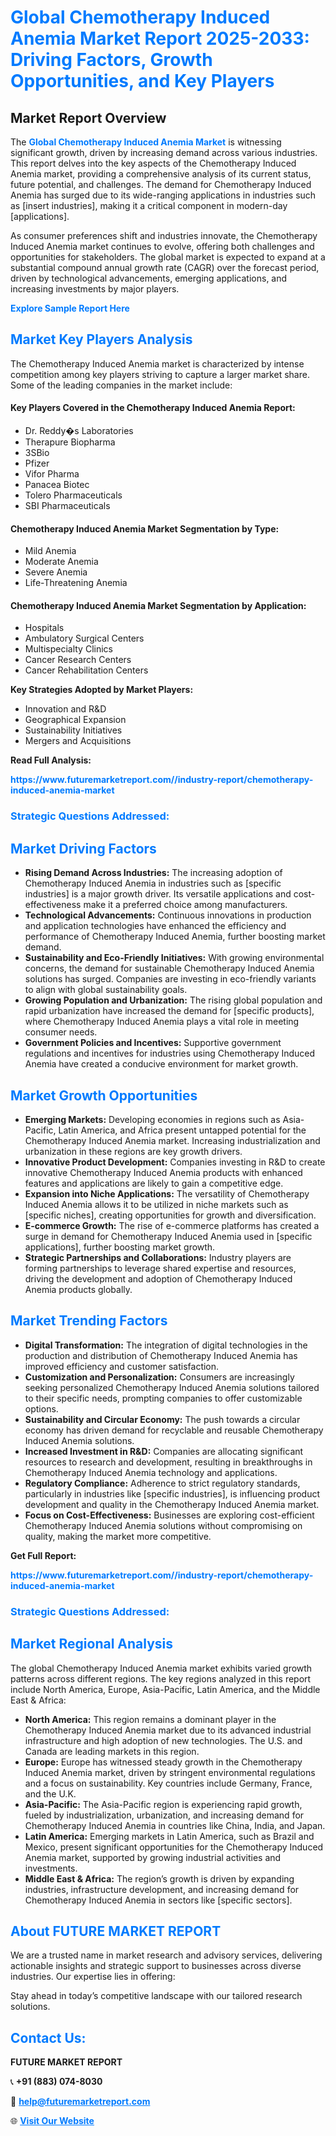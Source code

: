 <h1 style="color: #007BFF;">Global Chemotherapy Induced Anemia Market Report 2025-2033: Driving Factors, Growth Opportunities, and Key Players</h1>

<section id="overview">
<h2>Market Report Overview</h2>
<p>The <a href="https://www.futuremarketreport.com//industry-report/chemotherapy-induced-anemia-market" style="color: #007BFF; text-decoration: none;"><strong>Global Chemotherapy Induced Anemia Market</strong></a> is witnessing significant growth, driven by increasing demand across various industries. This report delves into the key aspects of the Chemotherapy Induced Anemia market, providing a comprehensive analysis of its current status, future potential, and challenges. The demand for Chemotherapy Induced Anemia has surged due to its wide-ranging applications in industries such as [insert industries], making it a critical component in modern-day [applications].</p>
<p>As consumer preferences shift and industries innovate, the Chemotherapy Induced Anemia market continues to evolve, offering both challenges and opportunities for stakeholders. The global market is expected to expand at a substantial compound annual growth rate (CAGR) over the forecast period, driven by technological advancements, emerging applications, and increasing investments by major players.</p>
</section>

<section id="overview">
<p><a href="https://www.futuremarketreport.com//request-sample/reportId=77163" style="color: #007BFF; text-decoration: none;"><strong>Explore Sample Report Here</strong></a></p>
</section>

<section id="key-players">
<h2 style="color: #007BFF;">Market Key Players Analysis</h2>
<p>The Chemotherapy Induced Anemia market is characterized by intense competition among key players striving to capture a larger market share. Some of the leading companies in the market include:</p>
<h4>Key Players Covered in the Chemotherapy Induced Anemia Report:</h4>
<ul><li>Dr. Reddy�s Laboratories</li><li>Therapure Biopharma</li><li>3SBio</li><li>Pfizer</li><li>Vifor Pharma</li><li>Panacea Biotec</li><li>Tolero Pharmaceuticals</li><li>SBI Pharmaceuticals</li></ul>
<h4>Chemotherapy Induced Anemia Market Segmentation by Type:</h4>
<ul><li>Mild Anemia</li><li>Moderate Anemia</li><li>Severe Anemia</li><li>Life-Threatening Anemia</li></ul>

<h4>Chemotherapy Induced Anemia Market Segmentation by Application:</h4>
<ul><li>Hospitals</li><li>Ambulatory Surgical Centers</li><li>Multispecialty Clinics</li><li>Cancer Research Centers</li><li>Cancer Rehabilitation Centers</li></ul>
<p><strong>Key Strategies Adopted by Market Players:</strong></p>
<ul>
<li>Innovation and R&D</li>
<li>Geographical Expansion</li>
<li>Sustainability Initiatives</li>
<li>Mergers and Acquisitions</li>
</ul>
</section>

<section>
<p><strong>Read Full Analysis: </strong></p><a href="https://www.futuremarketreport.com//industry-report/chemotherapy-induced-anemia-market" style="color: #007BFF; text-decoration: none;"><strong>https://www.futuremarketreport.com//industry-report/chemotherapy-induced-anemia-market</strong></a>
<h3 style="color: #007BFF;">Strategic Questions Addressed:</h3>
</section>

<section id="driving-factors">
<h2 style="color: #007BFF;">Market Driving Factors</h2>
<ul>
<li><strong>Rising Demand Across Industries:</strong> The increasing adoption of Chemotherapy Induced Anemia in industries such as [specific industries] is a major growth driver. Its versatile applications and cost-effectiveness make it a preferred choice among manufacturers.</li>
<li><strong>Technological Advancements:</strong> Continuous innovations in production and application technologies have enhanced the efficiency and performance of Chemotherapy Induced Anemia, further boosting market demand.</li>
<li><strong>Sustainability and Eco-Friendly Initiatives:</strong> With growing environmental concerns, the demand for sustainable Chemotherapy Induced Anemia solutions has surged. Companies are investing in eco-friendly variants to align with global sustainability goals.</li>
<li><strong>Growing Population and Urbanization:</strong> The rising global population and rapid urbanization have increased the demand for [specific products], where Chemotherapy Induced Anemia plays a vital role in meeting consumer needs.</li>
<li><strong>Government Policies and Incentives:</strong> Supportive government regulations and incentives for industries using Chemotherapy Induced Anemia have created a conducive environment for market growth.</li>
</ul>
</section>

<section id="growth-opportunities">
<h2 style="color: #007BFF;">Market Growth Opportunities</h2>
<ul>
<li><strong>Emerging Markets:</strong> Developing economies in regions such as Asia-Pacific, Latin America, and Africa present untapped potential for the Chemotherapy Induced Anemia market. Increasing industrialization and urbanization in these regions are key growth drivers.</li>
<li><strong>Innovative Product Development:</strong> Companies investing in R&D to create innovative Chemotherapy Induced Anemia products with enhanced features and applications are likely to gain a competitive edge.</li>
<li><strong>Expansion into Niche Applications:</strong> The versatility of Chemotherapy Induced Anemia allows it to be utilized in niche markets such as [specific niches], creating opportunities for growth and diversification.</li>
<li><strong>E-commerce Growth:</strong> The rise of e-commerce platforms has created a surge in demand for Chemotherapy Induced Anemia used in [specific applications], further boosting market growth.</li>
<li><strong>Strategic Partnerships and Collaborations:</strong> Industry players are forming partnerships to leverage shared expertise and resources, driving the development and adoption of Chemotherapy Induced Anemia products globally.</li>
</ul>
</section>

<section id="trending-factors">
<h2 style="color: #007BFF;">Market Trending Factors</h2>
<ul>
<li><strong>Digital Transformation:</strong> The integration of digital technologies in the production and distribution of Chemotherapy Induced Anemia has improved efficiency and customer satisfaction.</li>
<li><strong>Customization and Personalization:</strong> Consumers are increasingly seeking personalized Chemotherapy Induced Anemia solutions tailored to their specific needs, prompting companies to offer customizable options.</li>
<li><strong>Sustainability and Circular Economy:</strong> The push towards a circular economy has driven demand for recyclable and reusable Chemotherapy Induced Anemia solutions.</li>
<li><strong>Increased Investment in R&D:</strong> Companies are allocating significant resources to research and development, resulting in breakthroughs in Chemotherapy Induced Anemia technology and applications.</li>
<li><strong>Regulatory Compliance:</strong> Adherence to strict regulatory standards, particularly in industries like [specific industries], is influencing product development and quality in the Chemotherapy Induced Anemia market.</li>
<li><strong>Focus on Cost-Effectiveness:</strong> Businesses are exploring cost-efficient Chemotherapy Induced Anemia solutions without compromising on quality, making the market more competitive.</li>
</ul>
</section>

<section>
<p><strong>Get Full Report: </strong></p><a href="https://www.futuremarketreport.com//industry-report/chemotherapy-induced-anemia-market" style="color: #007BFF; text-decoration: none;"><strong>https://www.futuremarketreport.com//industry-report/chemotherapy-induced-anemia-market</strong></a>
<h3 style="color: #007BFF;">Strategic Questions Addressed:</h3>
</section>


<section id="regional-analysis">
<h2 style="color: #007BFF;">Market Regional Analysis</h2>
<p>The global Chemotherapy Induced Anemia market exhibits varied growth patterns across different regions. The key regions analyzed in this report include North America, Europe, Asia-Pacific, Latin America, and the Middle East & Africa:</p>
<ul>
<li><strong>North America:</strong> This region remains a dominant player in the Chemotherapy Induced Anemia market due to its advanced industrial infrastructure and high adoption of new technologies. The U.S. and Canada are leading markets in this region.</li>
<li><strong>Europe:</strong> Europe has witnessed steady growth in the Chemotherapy Induced Anemia market, driven by stringent environmental regulations and a focus on sustainability. Key countries include Germany, France, and the U.K.</li>
<li><strong>Asia-Pacific:</strong> The Asia-Pacific region is experiencing rapid growth, fueled by industrialization, urbanization, and increasing demand for Chemotherapy Induced Anemia in countries like China, India, and Japan.</li>
<li><strong>Latin America:</strong> Emerging markets in Latin America, such as Brazil and Mexico, present significant opportunities for the Chemotherapy Induced Anemia market, supported by growing industrial activities and investments.</li>
<li><strong>Middle East & Africa:</strong> The region’s growth is driven by expanding industries, infrastructure development, and increasing demand for Chemotherapy Induced Anemia in sectors like [specific sectors].</li>
</ul>
</section>

<footer>
<h2 style="color: #007BFF;">About FUTURE MARKET REPORT</h2>
<p>We are a trusted name in market research and advisory services, delivering actionable insights and strategic support to businesses across diverse industries. Our expertise lies in offering:</p>

<p>Stay ahead in today’s competitive landscape with our tailored research solutions.</p>

<h2 style="color: #007BFF;">Contact Us:</h2>
<p><strong>FUTURE MARKET REPORT</strong></p>
<p>📞 <strong>+91 (883) 074-8030</strong></p>
<p>📧 <strong><a href="mailto:help@futuremarketreport.com" style="color: #007BFF;">help@futuremarketreport.com</a></strong></p>
<p>🌐 <strong><a href="https://www.futuremarketreport.com/" style="color: #007BFF;">Visit Our Website</a></strong></p>
</footer>